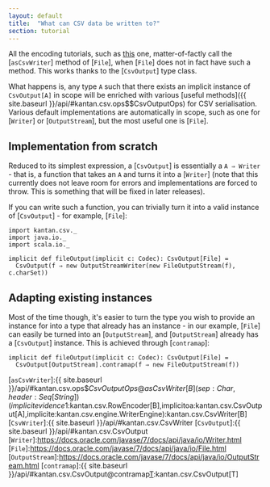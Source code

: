 ```yaml
---
layout: default
title:  "What can CSV data be written to?"
section: tutorial
---
```

All the encoding tutorials, such as [this](13-serialising_collections.html) one, matter-of-factly call the
[`asCsvWriter`] method of [`File`], when [`File`] does not in fact have such a method. This works thanks to the
[`CsvOutput`] type class.

What happens is, any type `A` such that there exists an implicit instance of `CsvOutput[A]` in scope will be enriched
with various [useful methods]({{ site.baseurl }}/api/#kantan.csv.ops$$CsvOutputOps) for CSV serialisation. Various
default implementations are automatically in scope, such as one for [`Writer`] or [`OutputStream`], but the most
useful one is [`File`].

## Implementation from scratch

Reduced to its simplest expression, a [`CsvOutput`] is essentially a `A ⇒ Writer` - that is, a function that takes an 
`A` and turns it into a [`Writer`] (note that this currently does not leave room for errors and implementations are
forced to throw. This is something that will be fixed in later releases).

If you can write such a function, you can trivially turn it into a valid instance of [`CsvOutput`] - for example,
[`File`]:

```tut:silent
import kantan.csv._
import java.io._
import scala.io._

implicit def fileOutput(implicit c: Codec): CsvOutput[File] =
  CsvOutput(f ⇒ new OutputStreamWriter(new FileOutputStream(f), c.charSet)) 
```

## Adapting existing instances

Most of the time though, it's easier to turn the type you wish to provide an instance for into a type that already has
an instance - in our example, [`File`] can easily be turned into an [`OutputStream`], and [`OutputStream`] already has
a [`CsvOutput`] instance. This is achieved through [`contramap`]:

```tut:silent
implicit def fileOutput(implicit c: Codec): CsvOutput[File] =
  CsvOutput[OutputStream].contramap(f ⇒ new FileOutputStream(f)) 
```


[`asCsvWriter`]:{{ site.baseurl }}/api/#kantan.csv.ops$$CsvOutputOps@asCsvWriter[B](sep:Char,header:Seq[String])(implicitevidence$1:kantan.csv.RowEncoder[B],implicitoa:kantan.csv.CsvOutput[A],implicite:kantan.csv.engine.WriterEngine):kantan.csv.CsvWriter[B]
[`CsvWriter`]:{{ site.baseurl }}/api/#kantan.csv.CsvWriter
[`CsvOutput`]:{{ site.baseurl }}/api/#kantan.csv.CsvOutput
[`Writer`]:https://docs.oracle.com/javase/7/docs/api/java/io/Writer.html
[`File`]:https://docs.oracle.com/javase/7/docs/api/java/io/File.html
[`OutputStream`]:https://docs.oracle.com/javase/7/docs/api/java/io/OutputStream.html
[`contramap`]:{{ site.baseurl }}/api/#kantan.csv.CsvOutput@contramap[T](f:T=>S):kantan.csv.CsvOutput[T]